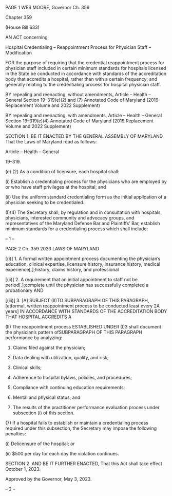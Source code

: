 PAGE 1
WES MOORE, Governor Ch. 359

Chapter 359

(House Bill 633)

AN ACT concerning

Hospital Credentialing – Reappointment Process for Physician Staff –
Modification

FOR the purpose of requiring that the credential reappointment process for physician staff
included in certain minimum standards for hospitals licensed in the State be
conducted in accordance with standards of the accreditation body that accredits a
hospital, rather than with a certain frequency; and generally relating to the
credentialing process for hospital physician staff.

BY repealing and reenacting, without amendments,
Article – Health – General
Section 19–319(e)(2) and (7)
Annotated Code of Maryland
(2019 Replacement Volume and 2022 Supplement)

BY repealing and reenacting, with amendments,
Article – Health – General
Section 19–319(e)(4)
Annotated Code of Maryland
(2019 Replacement Volume and 2022 Supplement)

SECTION 1. BE IT ENACTED BY THE GENERAL ASSEMBLY OF MARYLAND,
That the Laws of Maryland read as follows:

Article – Health – General

19–319.

(e) (2) As a condition of licensure, each hospital shall:

(i) Establish a credentialing process for the physicians who are
employed by or who have staff privileges at the hospital; and

(ii) Use the uniform standard credentialing form as the initial
application of a physician seeking to be credentialed.

(I)(4) The Secretary shall, by regulation and in consultation with
hospitals, physicians, interested community and advocacy groups, and representatives of
the Maryland Defense Bar and Plaintiffs’ Bar, establish minimum standards for a
credentialing process which shall include:

– 1 –

PAGE 2
Ch. 359 2023 LAWS OF MARYLAND

[(i)] 1. A formal written appointment process documenting the
physician’s education, clinical expertise, licensure history, insurance history, medical
experience[.];history, claims history, and professional

[(ii)] 2. A requirement that an initial appointment to staff not be
period[.];complete until the physician has successfully completed a probationary AND

[(iii)] 3. [A] SUBJECT (II)TO SUBPARAGRAPH OF THIS
PARAGRAPH, [atformal, written reappointment process to be conducted least every 2A
years] IN ACCORDANCE WITH STANDARDS OF THE ACCREDITATION BODY THAT
HOSPITAL.ACCREDITS A

(II) The reappointment process ESTABLISHED UNDER
(I)3 shall document the physician’s pattern ofSUBPARAGRAPH OF THIS PARAGRAPH
performance by analyzing:

1. Claims filed against the physician;

2. Data dealing with utilization, quality, and risk;

3. Clinical skills;

4. Adherence to hospital bylaws, policies, and procedures;

5. Compliance with continuing education requirements;

6. Mental and physical status; and

7. The results of the practitioner performance evaluation
process under subsection (i) of this section.

(7) If a hospital fails to establish or maintain a credentialing process
required under this subsection, the Secretary may impose the following penalties:

(i) Delicensure of the hospital; or

(ii) $500 per day for each day the violation continues.

SECTION 2. AND BE IT FURTHER ENACTED, That this Act shall take effect
October 1, 2023.

Approved by the Governor, May 3, 2023.

– 2 –